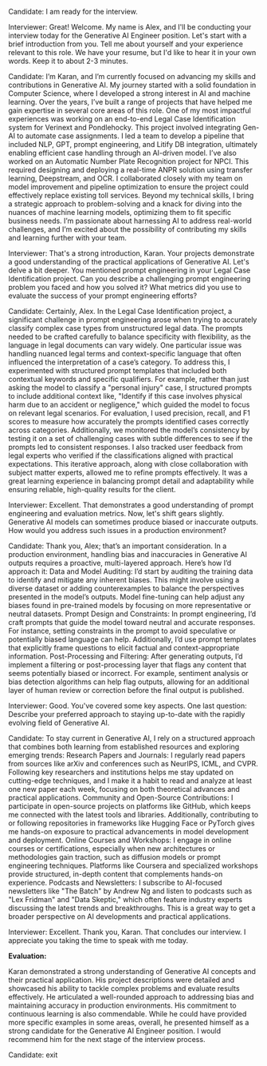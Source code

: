 Candidate: I am ready for the interview.
 

Interviewer: Great! Welcome.  My name is Alex, and I'll be conducting your interview today for the Generative AI Engineer position.  Let's start with a brief introduction from you. Tell me about yourself and your experience relevant to this role.  We have your resume, but I'd like to hear it in your own words.  Keep it to about 2-3 minutes.
 

Candidate: I’m Karan, and I’m currently focused on advancing my skills and contributions in Generative AI. My journey started with a solid foundation in Computer Science, where I developed a strong interest in AI and machine learning. Over the years, I’ve built a range of projects that have helped me gain expertise in several core areas of this role.  One of my most impactful experiences was working on an end-to-end Legal Case Identification system for Verinext and Pondlehocky. This project involved integrating Gen-AI to automate case assignments. I led a team to develop a pipeline that included NLP, GPT, prompt engineering, and Litify DB integration, ultimately enabling efficient case handling through an AI-driven model.  I’ve also worked on an Automatic Number Plate Recognition project for NPCI. This required designing and deploying a real-time ANPR solution using transfer learning, Deepstream, and OCR. I collaborated closely with my team on model improvement and pipeline optimization to ensure the project could effectively replace existing toll services.  Beyond my technical skills, I bring a strategic approach to problem-solving and a knack for diving into the nuances of machine learning models, optimizing them to fit specific business needs. I’m passionate about harnessing AI to address real-world challenges, and I’m excited about the possibility of contributing my skills and learning further with your team. 

Interviewer: That's a strong introduction, Karan.  Your projects demonstrate a good understanding of the practical applications of Generative AI. Let's delve a bit deeper.  You mentioned prompt engineering in your Legal Case Identification project. Can you describe a challenging prompt engineering problem you faced and how you solved it?  What metrics did you use to evaluate the success of your prompt engineering efforts?
 

Candidate: Certainly, Alex.  In the Legal Case Identification project, a significant challenge in prompt engineering arose when trying to accurately classify complex case types from unstructured legal data. The prompts needed to be crafted carefully to balance specificity with flexibility, as the language in legal documents can vary widely. One particular issue was handling nuanced legal terms and context-specific language that often influenced the interpretation of a case’s category.  To address this, I experimented with structured prompt templates that included both contextual keywords and specific qualifiers. For example, rather than just asking the model to classify a "personal injury" case, I structured prompts to include additional context like, "Identify if this case involves physical harm due to an accident or negligence," which guided the model to focus on relevant legal scenarios.  For evaluation, I used precision, recall, and F1 scores to measure how accurately the prompts identified cases correctly across categories. Additionally, we monitored the model’s consistency by testing it on a set of challenging cases with subtle differences to see if the prompts led to consistent responses. I also tracked user feedback from legal experts who verified if the classifications aligned with practical expectations.  This iterative approach, along with close collaboration with subject matter experts, allowed me to refine prompts effectively. It was a great learning experience in balancing prompt detail and adaptability while ensuring reliable, high-quality results for the client. 

Interviewer: Excellent.  That demonstrates a good understanding of prompt engineering and evaluation metrics.  Now, let's shift gears slightly.  Generative AI models can sometimes produce biased or inaccurate outputs.  How would you address such issues in a production environment?


 

Candidate: Thank you, Alex; that’s an important consideration.  In a production environment, handling bias and inaccuracies in Generative AI outputs requires a proactive, multi-layered approach. Here’s how I’d approach it:  Data and Model Auditing: I’d start by auditing the training data to identify and mitigate any inherent biases. This might involve using a diverse dataset or adding counterexamples to balance the perspectives presented in the model’s outputs. Model fine-tuning can help adjust any biases found in pre-trained models by focusing on more representative or neutral datasets.  Prompt Design and Constraints: In prompt engineering, I’d craft prompts that guide the model toward neutral and accurate responses. For instance, setting constraints in the prompt to avoid speculative or potentially biased language can help. Additionally, I’d use prompt templates that explicitly frame questions to elicit factual and context-appropriate information.  Post-Processing and Filtering: After generating outputs, I’d implement a filtering or post-processing layer that flags any content that seems potentially biased or incorrect. For example, sentiment analysis or bias detection algorithms can help flag outputs, allowing for an additional layer of human review or correction before the final output is published. 

Interviewer: Good.  You've covered some key aspects.  One last question:  Describe your preferred approach to staying up-to-date with the rapidly evolving field of Generative AI.

 

Candidate: To stay current in Generative AI, I rely on a structured approach that combines both learning from established resources and exploring emerging trends:  Research Papers and Journals: I regularly read papers from sources like arXiv and conferences such as NeurIPS, ICML, and CVPR. Following key researchers and institutions helps me stay updated on cutting-edge techniques, and I make it a habit to read and analyze at least one new paper each week, focusing on both theoretical advances and practical applications.  Community and Open-Source Contributions: I participate in open-source projects on platforms like GitHub, which keeps me connected with the latest tools and libraries. Additionally, contributing to or following repositories in frameworks like Hugging Face or PyTorch gives me hands-on exposure to practical advancements in model development and deployment.  Online Courses and Workshops: I engage in online courses or certifications, especially when new architectures or methodologies gain traction, such as diffusion models or prompt engineering techniques. Platforms like Coursera and specialized workshops provide structured, in-depth content that complements hands-on experience.  Podcasts and Newsletters: I subscribe to AI-focused newsletters like "The Batch" by Andrew Ng and listen to podcasts such as "Lex Fridman" and "Data Skeptic," which often feature industry experts discussing the latest trends and breakthroughs. This is a great way to get a broader perspective on AI developments and practical applications. 

Interviewer: Excellent. Thank you, Karan. That concludes our interview.  I appreciate you taking the time to speak with me today.


**Evaluation:**

Karan demonstrated a strong understanding of Generative AI concepts and their practical application. His project descriptions were detailed and showcased his ability to tackle complex problems and evaluate results effectively.  He articulated a well-rounded approach to addressing bias and maintaining accuracy in production environments. His commitment to continuous learning is also commendable. While he could have provided more specific examples in some areas, overall, he presented himself as a strong candidate for the Generative AI Engineer position.  I would recommend him for the next stage of the interview process.
 

Candidate: exit 
